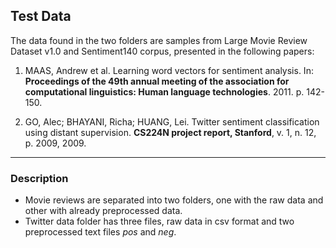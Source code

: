 ## Test Data
The data found in the two folders are samples from Large Movie Review Dataset v1.0 and Sentiment140 corpus, presented in the following papers:

1. MAAS, Andrew et al. Learning word vectors for sentiment analysis. In: **Proceedings of the 49th annual meeting of the association for computational linguistics: Human language technologies**. 2011. p. 142-150.

2. GO, Alec; BHAYANI, Richa; HUANG, Lei. Twitter sentiment classification using distant supervision. **CS224N project report, Stanford**, v. 1, n. 12, p. 2009, 2009.
  
---

### Description
- Movie reviews are separated into two folders, one with the raw data and other with already preprocessed data.
- Twitter data folder has three files, raw data in csv format and two preprocessed text files *pos* and *neg*.